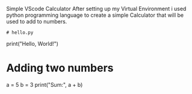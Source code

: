 Simple VScode Calculator
After setting up my Virtual Environment i used python programming language to create a simple Calculator that will be used to add to numbers.

	# hello.py
print("Hello, World!")

# Adding two numbers
a = 5
b = 3
print("Sum:", a + b)
